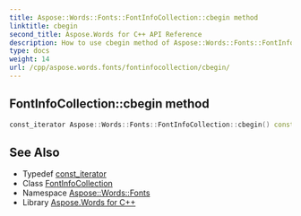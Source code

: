 ```yaml
---
title: Aspose::Words::Fonts::FontInfoCollection::cbegin method
linktitle: cbegin
second_title: Aspose.Words for C++ API Reference
description: How to use cbegin method of Aspose::Words::Fonts::FontInfoCollection class in C++.
type: docs
weight: 14
url: /cpp/aspose.words.fonts/fontinfocollection/cbegin/
---
```

## FontInfoCollection::cbegin method




```cpp
const_iterator Aspose::Words::Fonts::FontInfoCollection::cbegin() const noexcept
```

## See Also

* Typedef [const_iterator](../const_iterator/)
* Class [FontInfoCollection](../)
* Namespace [Aspose::Words::Fonts](../../)
* Library [Aspose.Words for C++](../../../)

